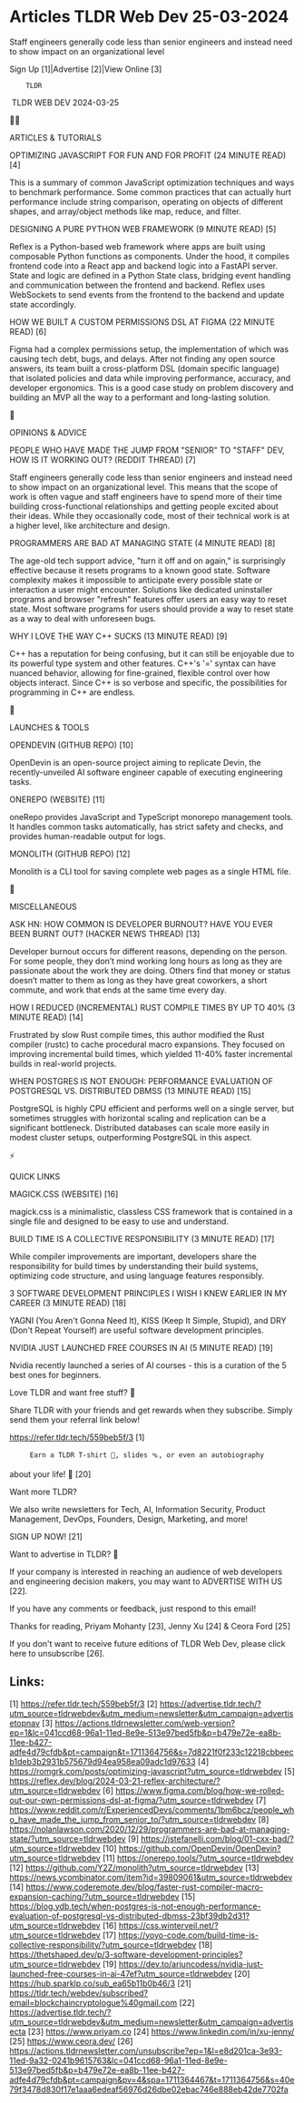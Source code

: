 # Articles TLDR Web Dev 25-03-2024

Staff engineers generally code less than senior engineers and instead
need to show impact on an organizational level  

Sign Up [1]|Advertise [2]|View Online [3] 

		TLDR 

 TLDR WEB DEV 2024-03-25

🧑‍💻 

ARTICLES & TUTORIALS

 OPTIMIZING JAVASCRIPT FOR FUN AND FOR PROFIT (24 MINUTE READ) [4] 

 This is a summary of common JavaScript optimization techniques and
ways to benchmark performance. Some common practices that can actually
hurt performance include string comparison, operating on objects of
different shapes, and array/object methods like map, reduce, and
filter. 

 DESIGNING A PURE PYTHON WEB FRAMEWORK (9 MINUTE READ) [5] 

 Reflex is a Python-based web framework where apps are built using
composable Python functions as components. Under the hood, it compiles
frontend code into a React app and backend logic into a FastAPI
server. State and logic are defined in a Python State class, bridging
event handling and communication between the frontend and backend.
Reflex uses WebSockets to send events from the frontend to the backend
and update state accordingly. 

 HOW WE BUILT A CUSTOM PERMISSIONS DSL AT FIGMA (22 MINUTE READ) [6] 

 Figma had a complex permissions setup, the implementation of which
was causing tech debt, bugs, and delays. After not finding any open
source answers, its team built a cross-platform DSL (domain specific
language) that isolated policies and data while improving performance,
accuracy, and developer ergonomics. This is a good case study on
problem discovery and building an MVP all the way to a performant and
long-lasting solution. 

🧠 

OPINIONS & ADVICE

 PEOPLE WHO HAVE MADE THE JUMP FROM "SENIOR" TO "STAFF" DEV, HOW IS IT
WORKING OUT? (REDDIT THREAD) [7] 

 Staff engineers generally code less than senior engineers and instead
need to show impact on an organizational level. This means that the
scope of work is often vague and staff engineers have to spend more of
their time building cross-functional relationships and getting people
excited about their ideas. While they occasionally code, most of their
technical work is at a higher level, like architecture and design. 

 PROGRAMMERS ARE BAD AT MANAGING STATE (4 MINUTE READ) [8] 

 The age-old tech support advice, "turn it off and on again," is
surprisingly effective because it resets programs to a known good
state. Software complexity makes it impossible to anticipate every
possible state or interaction a user might encounter. Solutions like
dedicated uninstaller programs and browser "refresh" features offer
users an easy way to reset state. Most software programs for users
should provide a way to reset state as a way to deal with unforeseen
bugs. 

 WHY I LOVE THE WAY C++ SUCKS (13 MINUTE READ) [9] 

 C++ has a reputation for being confusing, but it can still be
enjoyable due to its powerful type system and other features. C++'s
'=' syntax can have nuanced behavior, allowing for fine-grained,
flexible control over how objects interact. Since C++ is so verbose
and specific, the possibilities for programming in C++ are endless. 

🚀 

LAUNCHES & TOOLS

 OPENDEVIN (GITHUB REPO) [10] 

 OpenDevin is an open-source project aiming to replicate Devin, the
recently-unveiled AI software engineer capable of executing
engineering tasks. 

 ONEREPO (WEBSITE) [11] 

 oneRepo provides JavaScript and TypeScript monorepo management tools.
It handles common tasks automatically, has strict safety and checks,
and provides human-readable output for logs. 

 MONOLITH (GITHUB REPO) [12] 

 Monolith is a CLI tool for saving complete web pages as a single HTML
file. 

🎁 

MISCELLANEOUS

 ASK HN: HOW COMMON IS DEVELOPER BURNOUT? HAVE YOU EVER BEEN BURNT
OUT? (HACKER NEWS THREAD) [13] 

 Developer burnout occurs for different reasons, depending on the
person. For some people, they don’t mind working long hours as long
as they are passionate about the work they are doing. Others find that
money or status doesn’t matter to them as long as they have great
coworkers, a short commute, and work that ends at the same time every
day. 

 HOW I REDUCED (INCREMENTAL) RUST COMPILE TIMES BY UP TO 40% (3 MINUTE
READ) [14] 

 Frustrated by slow Rust compile times, this author modified the Rust
compiler (rustc) to cache procedural macro expansions. They focused on
improving incremental build times, which yielded 11-40% faster
incremental builds in real-world projects. 

 WHEN POSTGRES IS NOT ENOUGH: PERFORMANCE EVALUATION OF POSTGRESQL VS.
DISTRIBUTED DBMSS (13 MINUTE READ) [15] 

 PostgreSQL is highly CPU efficient and performs well on a single
server, but sometimes struggles with horizontal scaling and
replication can be a significant bottleneck. Distributed databases can
scale more easily in modest cluster setups, outperforming PostgreSQL
in this aspect. 

⚡ 

QUICK LINKS

 MAGICK.CSS (WEBSITE) [16] 

 magick.css is a minimalistic, classless CSS framework that is
contained in a single file and designed to be easy to use and
understand. 

 BUILD TIME IS A COLLECTIVE RESPONSIBILITY (3 MINUTE READ) [17] 

 While compiler improvements are important, developers share the
responsibility for build times by understanding their build systems,
optimizing code structure, and using language features responsibly. 

 3 SOFTWARE DEVELOPMENT PRINCIPLES I WISH I KNEW EARLIER IN MY CAREER
(3 MINUTE READ) [18] 

 YAGNI (You Aren't Gonna Need It), KISS (Keep It Simple, Stupid), and
DRY (Don't Repeat Yourself) are useful software development
principles. 

 NVIDIA JUST LAUNCHED FREE COURSES IN AI (5 MINUTE READ) [19] 

 Nvidia recently launched a series of AI courses - this is a curation
of the 5 best ones for beginners. 

Love TLDR and want free stuff? 🎁

 Share TLDR with your friends and get rewards when they subscribe.
Simply send them your referral link below! 

 https://refer.tldr.tech/559beb5f/3 [1] 

		 Earn a TLDR T-shirt 👕, slides 🩴, or even an autobiography
about your life! 🤯 [20] 

Want more TLDR?

 We also write newsletters for Tech, AI, Information Security, Product
Management, DevOps, Founders, Design, Marketing, and more! 

SIGN UP NOW! [21] 

Want to advertise in TLDR? 📰

 If your company is interested in reaching an audience of web
developers and engineering decision makers, you may want to ADVERTISE
WITH US [22]. 

 If you have any comments or feedback, just respond to this email! 

Thanks for reading, 
Priyam Mohanty [23], Jenny Xu [24] & Ceora Ford [25] 

If you don't want to receive future editions of TLDR Web Dev,
please click here to unsubscribe [26]. 

 

Links:
------
[1] https://refer.tldr.tech/559beb5f/3
[2] https://advertise.tldr.tech/?utm_source=tldrwebdev&utm_medium=newsletter&utm_campaign=advertisetopnav
[3] https://actions.tldrnewsletter.com/web-version?ep=1&lc=041ccd68-96a1-11ed-8e9e-513e97bed5fb&p=b479e72e-ea8b-11ee-b427-adfe4d79cfdb&pt=campaign&t=1711364756&s=7d8221f0f233c12218cbbeecb1deb3b2931b575679d94ea958ea09adc1d97633
[4] https://romgrk.com/posts/optimizing-javascript?utm_source=tldrwebdev
[5] https://reflex.dev/blog/2024-03-21-reflex-architecture/?utm_source=tldrwebdev
[6] https://www.figma.com/blog/how-we-rolled-out-our-own-permissions-dsl-at-figma/?utm_source=tldrwebdev
[7] https://www.reddit.com/r/ExperiencedDevs/comments/1bm6bcz/people_who_have_made_the_jump_from_senior_to/?utm_source=tldrwebdev
[8] https://nolanlawson.com/2020/12/29/programmers-are-bad-at-managing-state/?utm_source=tldrwebdev
[9] https://jstefanelli.com/blog/01-cxx-bad/?utm_source=tldrwebdev
[10] https://github.com/OpenDevin/OpenDevin?utm_source=tldrwebdev
[11] https://onerepo.tools/?utm_source=tldrwebdev
[12] https://github.com/Y2Z/monolith?utm_source=tldrwebdev
[13] https://news.ycombinator.com/item?id=39809061&utm_source=tldrwebdev
[14] https://www.coderemote.dev/blog/faster-rust-compiler-macro-expansion-caching/?utm_source=tldrwebdev
[15] https://blog.ydb.tech/when-postgres-is-not-enough-performance-evaluation-of-postgresql-vs-distributed-dbmss-23bf39db2d31?utm_source=tldrwebdev
[16] https://css.winterveil.net/?utm_source=tldrwebdev
[17] https://yoyo-code.com/build-time-is-collective-responsibility/?utm_source=tldrwebdev
[18] https://thetshaped.dev/p/3-software-development-principles?utm_source=tldrwebdev
[19] https://dev.to/arjuncodess/nvidia-just-launched-free-courses-in-ai-47ef?utm_source=tldrwebdev
[20] https://hub.sparklp.co/sub_ea65b11b0b46/3
[21] https://tldr.tech/webdev/subscribed?email=blockchaincryptologue%40gmail.com
[22] https://advertise.tldr.tech/?utm_source=tldrwebdev&utm_medium=newsletter&utm_campaign=advertisecta
[23] https://www.priyam.co
[24] https://www.linkedin.com/in/xu-jenny/
[25] https://www.ceora.dev/
[26] https://actions.tldrnewsletter.com/unsubscribe?ep=1&l=e8d201ca-3e93-11ed-9a32-0241b9615763&lc=041ccd68-96a1-11ed-8e9e-513e97bed5fb&p=b479e72e-ea8b-11ee-b427-adfe4d79cfdb&pt=campaign&pv=4&spa=1711364467&t=1711364756&s=40e79f3478d830f17e1aaa6edeaf56976d26dbe02ebac746e888eb42de7702fa